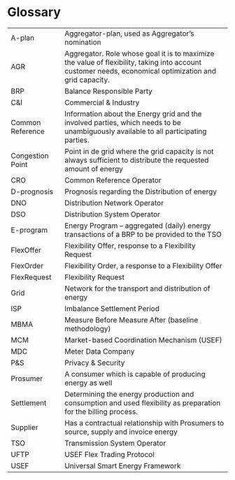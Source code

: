 <!--
SPDX-FileCopyrightText: 2020-2023 Contributors to the Shapeshifter project

SPDX-License-Identifier: Apache-2.0
-->

# Glossary

|                  |                                                                                                                                                        |
|------------------|--------------------------------------------------------------------------------------------------------------------------------------------------------|
| A-plan           | Aggregator-plan, used as Aggregator’s nomination                                                                                                       |
| AGR              | Aggregator. Role whose goal it is to maximize the value of flexibility, taking into account customer needs, economical optimization and grid capacity. |
| BRP              | Balance Responsible Party                                                                                                                              |
| C&I              | Commercial & Industry                                                                                                                                  |
| Common Reference | Information about the Energy grid and the involved parties, which needs to be unambiguously available to all participating parties.                    |
| Congestion Point | Point in de grid where the grid capacity is not always sufficient to distribute the requested amount of energy                                         |
| CRO              | Common Reference Operator                                                                                                                              |
| D-prognosis      | Prognosis regarding the Distribution of energy                                                                                                         |
| DNO              | Distribution Network Operator                                                                                                                          |
| DSO              | Distribution System Operator                                                                                                                           |
| E-program        | Energy Program – aggregated (daily) energy transactions of a BRP to be provided to the TSO                                                             |
| FlexOffer        | Flexibility Offer, response to a Flexibility Request                                                                                                   |
| FlexOrder        | Flexibility Order, a response to a Flexibility Offer                                                                                                   |
| FlexRequest      | Flexibility Request                                                                                                                                    |
| Grid             | Network for the transport and distribution of energy                                                                                                   |
| ISP              | Imbalance Settlement Period                                                                                                                            |
| MBMA             | Measure Before Measure After (baseline methodology)                                                                                                    |
| MCM              | Market-based Coordination Mechanism (USEF)                                                                                                             |
| MDC              | Meter Data Company                                                                                                                                     |
| P&S              | Privacy & Security                                                                                                                                     |
| Prosumer         | A consumer which is capable of producing energy as well                                                                                                |
| Settlement       | Determining the energy production and consumption and used flexibility as preparation for the billing process.                                         |
| Supplier         | Has a contractual relationship with Prosumers to source, supply and invoice energy                                                                     |
| TSO              | Transmission System Operator                                                                                                                           |
| UFTP             | USEF Flex Trading Protocol                                                                                                                             |
| USEF             | Universal Smart Energy Framework                                                                                                                       |

